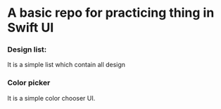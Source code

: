 # A basic repo for practicing thing in Swift UI

### Design list:
It is a simple list which contain all design

### Color picker
It is a simple color chooser UI.

